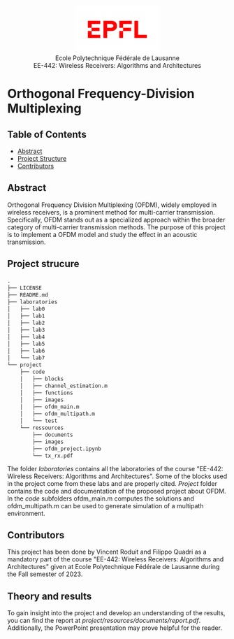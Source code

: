 <div align="center">
<img src="./project/ressources/images/logo-epfl.png" alt="Example Image" width="192" height="108">
</div>

<div align="center">
Ecole Polytechnique Fédérale de Lausanne
</div> 
<div align="center">
EE-442: Wireless Receivers: Algorithms and Architectures
</div> 

# Orthogonal Frequency-Division Multiplexing

## Table of Contents

- [Abstract](#abstract)
- [Project Structure](#project-structure)
- [Contributors](#contributors)

## Abstract 
Orthogonal Frequency Division Multiplexing (OFDM), widely employed in wireless receivers, is a prominent method for multi-carrier transmission. Specifically, OFDM stands out as a specialized approach within the broader category of multi-carrier transmission methods. The purpose of this project is to implement a OFDM model and study the effect in an acoustic transmission.

## Project strucure
```
.
├── LICENSE
├── README.md
├── laboratories
│   ├── lab0
│   ├── lab1
│   ├── lab2
│   ├── lab3
│   ├── lab4
│   ├── lab5
│   ├── lab6
│   └── lab7
└── project
    ├── code
    │   ├── blocks
    │   ├── channel_estimation.m
    │   ├── functions
    │   ├── images
    │   ├── ofdm_main.m
    │   ├── ofdm_multipath.m
    │   └── test
    └── ressources
        ├── documents
        ├── images
        ├── ofdm_project.ipynb
        └── tx_rx.pdf
```
The folder *laboratories* contains all the laboratories of the course "EE-442: Wireless Receivers: Algorithms and Architectures". Some of the blocks used in the project come from these labs and are properly cited. *Project* folder contains the code and documentation of the proposed project about OFDM. In the *code* subfolders ofdm_main.m computes the solutions and ofdm_multipath.m can be used to generate simulation of a multipath environment.

## Contributors
This project has been done by Vincent Roduit and Filippo Quadri as a mandatory part of the course "EE-442: Wireless Receivers: Algorithms and Architectures" given at Ecole Polytechnique Fédérale de Lausanne during the Fall semester of 2023.

## Theory and results
To gain insight into the project and develop an understanding of the results, you can find the report at *project/resources/documents/report.pdf*. Additionally, the PowerPoint presentation may prove helpful for the reader.
